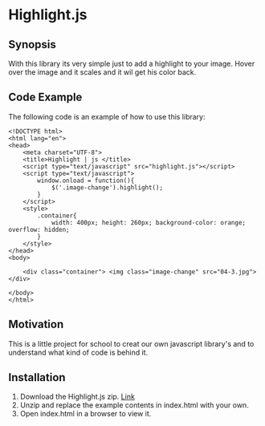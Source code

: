 # Highlight.js
## Synopsis

With this library its very simple just to add a highlight to your image. Hover over the image and it scales and it wil get his color back.

## Code Example

The following code is an example of how to use this library:
````
<!DOCTYPE html>
<html lang="en">
<head>
    <meta charset="UTF-8">
    <title>Highlight | js </title>
    <script type="text/javascript" src="highlight.js"></script>
    <script type="text/javascript">
        window.onload = function(){
            $('.image-change').highlight();
        }
    </script>
    <style>
        .container{
            width: 400px; height: 260px; background-color: orange; overflow: hidden;
        }
    </style>
</head>
<body>

    <div class="container"> <img class="image-change" src="04-3.jpg"> </div>  
            
</body>
</html>
````

## Motivation

This is a little project for school to creat our own javascript library's and to understand what kind of code is behind it.

## Installation

1. Download the Highlight.js zip. [Link](https://github.com/KevinBorghmans/Highlight.js/archive/master.zip)
2. Unzip and replace the example contents in index.html with your own.
3. Open index.html in a browser to view it.
